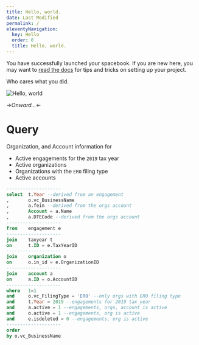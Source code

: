 ```yaml
---
title: Hello, world.
date: Last Modified 
permalink: /
eleventyNavigation:
  key: Hello 
  order: 0
  title: Hello, world.
---
```

You have successfully launched your spacebook. If you are new here, you may want to [read the docs](https://spacebook.app/) for tips and tricks on setting up your project.

Who cares what you did.

![Hello, world](/content/images/hello.jpg)

->*Onward...*<-


# Query
Organization, and Account information for
- Active engagements for the `2019` tax year
- Active organizations
- Organizations with the `ERO` filing type
- Active accounts

```sql
--------------------
select  t.Year --derived from an engagement
,		o.vc_BusinessName
,		a.fein --derived from the orgs account
,		Account = a.Name
,		a.DTECode --derived from the orgs account
--------------------
from    engagement e
--------------------
join    taxyear t 
on      t.ID = e.TaxYearID
--------------------
join    organization o 
on      o.in_id = e.OrganizationID
--------------------
join	account a
on		a.ID = o.AccountID
--------------------
where   1=1
and 	o.vc_FilingType = 'ERO' --only orgs with ERO filing type
and     t.Year = 2019 --engagements for 2019 tax year
and		a.active = 1 --engagements, orgs, account is active
and		o.active = 1 --engagements, org is active
and		e.isdeleted = 0 --engagements, org is active
--------------------
order 
by o.vc_BusinessName

```
